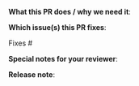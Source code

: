 <!--  Thanks for sending a pull request!  Here are some tips for you:

1. If this is your first time, please read our [`CONTRIBUTING.md`](https://github.com/doitintl/bigquery-grafana/blob/master/CONTRIBUTING.md) guide.
2. Ensure you have added or ran the appropriate tests for your PR.
3. If the PR is unfinished, mark it as a draft PR.
4. Rebase your PR if it gets out of sync with master
-->

**What this PR does / why we need it**:

**Which issue(s) this PR fixes**:
<!--
*Automatically closes linked issue when PR is merged.
Usage: `Fixes #<issue number>`, or `Fixes (paste link of issue)`.
-->
Fixes #

**Special notes for your reviewer**:

**Release note**:
<!--
If this is a user facing change and should be mentioned in release note add it below. If no, just write "NONE" below.
-->
```release-note

```
